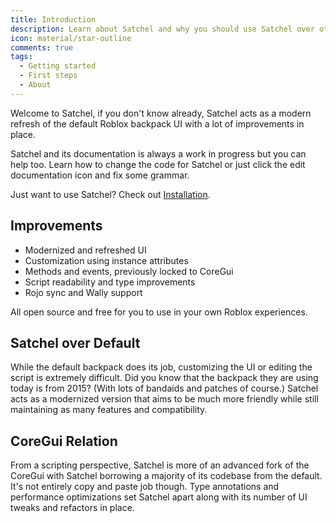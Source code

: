 ```yaml
---
title: Introduction
description: Learn about Satchel and why you should use Satchel over other backpack systems.
icon: material/star-outline
comments: true
tags:
  - Getting started
  - First steps
  - About
---
```


Welcome to Satchel, if you don't know already, Satchel acts as a modern refresh of the default Roblox backpack UI with a lot of improvements in place.

Satchel and its documentation is always a work in progress but you can help too. Learn how to change the code for Satchel or just click the edit documentation icon and fix some grammar.

Just want to use Satchel? Check out [Installation](installation.md).

## Improvements

* Modernized and refreshed UI
* Customization using instance attributes
* Methods and events, previously locked to CoreGui
* Script readability and type improvements
* Rojo sync and Wally support

All open source and free for you to use in your own Roblox experiences.

## Satchel over Default

While the default backpack does its job, customizing the UI or editing the script is extremely difficult. Did you know that the backpack they are using today is from 2015? (With lots of bandaids and patches of course.) Satchel acts as a modernized version that aims to be much more friendly while still maintaining as many features and compatibility.

## CoreGui Relation

From a scripting perspective, Satchel is more of an advanced fork of the CoreGui with Satchel borrowing a majority of its codebase from the default. It's not entirely copy and paste job though. Type annotations and performance optimizations set Satchel apart along with its number of UI tweaks and refactors in place.